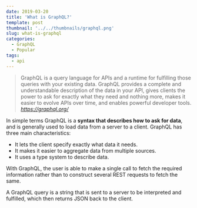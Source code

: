 ```yaml
---
date: 2019-03-20
title: 'What is GraphQL?'
template: post
thumbnail: '../../thumbnails/graphql.png'
slug: what-is-graphql
categories:
  - GraphQL
  - Popular
tags:
  - api
---
```

> GraphQL is a query language for APIs and a runtime for fulfilling those queries with your existing data.
> GraphQL provides a complete and understandable description of the data in your API, gives clients the power to ask for exactly what they need and nothing more, makes it easier to evolve APIs over time, and enables powerful developer tools.
> <cite>https://graphql.org/</cite>



In simple terms GraphQL is a **syntax that describes how to ask for data**, and is generally used to load data from a server to a client. GraphQL has three main characteristics:

- It lets the client specify exactly what data it needs.
- It makes it easier to aggregate data from multiple sources.
- It uses a type system to describe data.

With GraphQL, the user is able to make a single call to fetch the required information rather than to construct several REST requests to fetch the same.

A GraphQL query is a string that is sent to a server to be interpreted and fulfilled, which then returns JSON back to the client.

